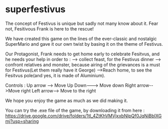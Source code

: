# superfestivus
The concept of Festivus is unique but sadly not many know about it. Fear not, Fesitivous Frank is here to the rescue! 

We have created this game on the lines of the ever-classic and nostalgic SuperMario and gave it our own twist by basing it on the theme of Festivus.


Our Protagonist, Frank needs to get home early to celebrate Fesitvus, and he needs your help in order to :
--> collect feast, for the Festivus dinner
--> confront relatives and monster, because airing of the grievances is a must for Festivus(Let them really have it George)
-->Reach home, to see the Fesitvus pole(and yes, it is made of Aluminium).

Controls :
Up arrow --> Move Up
Down---> Move down
Right arrow-->Move right
Left arrow--> Move to the right

We hope you enjoy the game as much as we did making it.

You can try the .exe file of the game, by downloading it from here :
https://drive.google.com/drive/folders/1tl_4ZtKhVMVjxxbNIpQf0JqNiBbIXGmj?usp=sharing
